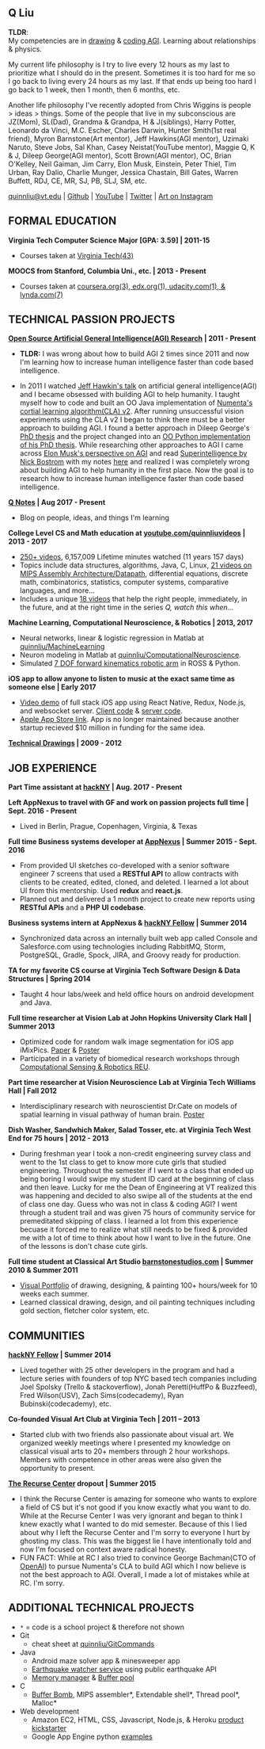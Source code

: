 ## Q Liu

<b>TLDR</b>:  
My competencies are in [drawing](https://github.com/quinnliu/resume/blob/master/portfolio/artwork.md) & [coding AGI](https://github.com/WalnutiQ/wAlnut). Learning about relationships & physics.

My current life philosophy is I try to live every 12 hours as my last to prioritize what I should do in the present. Sometimes it is too hard for me so I go back to living every 24 hours as my last. If that ends up being too hard I go back to 1 week, then 1 month, then 6 months, etc. 

Another life philosophy I've recently adopted from Chris Wiggins is people > ideas > things. Some of the people that live in my subconscious are JZ(Mom), SL(Dad), Grandma & Grandpa, H & J(siblings), Harry Potter, Leonardo da Vinci, M.C. Escher, Charles Darwin, Hunter Smith(1st real friend), Myron Barnstone(Art mentor), Jeff Hawkins(AGI mentor), Uzimaki Naruto, Steve Jobs, Sal Khan, Casey Neistat(YouTube mentor), Maggie Q, K & J, Dileep George(AGI mentor), Scott Brown(AGI mentor), OC, Brian O'Kelley, Neil Gaiman, Jim Carry, Elon Musk, Einstein, Peter Thiel, Tim Urban, Ray Dalio, Charlie Munger, Jessica Chastain, Bill Gates, Warren Buffett, RDJ, CE, MR, SJ, PB, SLJ, SM, etc.

quinnliu@vt.edu | [Github](https://github.com/quinnliu) | [YouTube](https://www.youtube.com/user/quinnliuvideos) | [Twitter](https://twitter.com/qn1over12) | [Art on Instagram](https://www.instagram.com/letterqliu/)

## FORMAL EDUCATION
<b>Virginia Tech Computer Science Major [GPA: 3.59] | 2011-15</b>  
- Courses taken at [Virginia Tech(43)](./portfolio/courses_taken.md)
  
<b>MOOCS from Stanford, Columbia Uni., etc. | 2013 - Present</b>
- Courses taken at [coursera.org(3), edx.org(1), udacity.com(1), & lynda.com(7)](./portfolio/courses_taken.md)
  
## TECHNICAL PASSION PROJECTS
<b>[Open Source Artificial General Intelligence(AGI) Research](https://github.com/WalnutiQ/wAlnut) | 2011 - Present</b>
- <b>TLDR:</b> I was wrong about how to build AGI 2 times since 2011 and now I'm learning how to increase human intelligence faster than code based intelligence. 

- In 2011 I watched [Jeff Hawkin's talk](https://www.ted.com/talks/jeff_hawkins_on_how_brain_science_will_change_computing) on 
artificial general intelligence(AGI) and I became obsessed with building AGI to help humanity. I taught myself how to code and built 
an OO Java implementation of [Numenta's cortial learning algorithm(CLA) v2](https://github.com/WalnutiQ/wAlnut/tree/MARK_II). After running unsuccessful vision experiments using the CLA v2 I began to think there must be a better approach to building AGI. I found a better approach in Dileep George's [PhD thesis](https://github.com/WalnutiQ/papers/blob/master/Dileep_George_PGM/HowTheBrainMightWork.pdf) and the project changed into an [OO Python implementation of his PhD thesis](https://github.com/WalnutiQ/wAlnut/tree/MARK_III). While researching other approaches to AGI I came across [Elon Musk's perspective on AGI](https://youtu.be/h0962biiZa4)
and read [Superintelligence by Nick Bostrom](https://www.amazon.com/Superintelligence-Dangers-Strategies-Nick-Bostrom/dp/1501227742) with my notes [here](https://github.com/WalnutiQ/wAlnut/issues/345) and realized I was completely wrong 
about building AGI to help humanity in the first place. Now the goal is to research how to increase human 
intelligence faster than code based intelligence. 
 
<b>[Q Notes](https://github.com/quinnliu/q_notes) | Aug 2017 - Present</b>
- Blog on people, ideas, and things I'm learning
  
<b>College Level CS and Math education at
[youtube.com/quinnliuvideos](https://www.youtube.com/user/quinnliuvideos) | 2013 - 2017</b>  
- [250+ videos](https://www.youtube.com/user/quinnliuvideos/playlists), 6,157,009 Lifetime minutes watched (11 years 157 days)
- Topics include data structures, algorithms, Java, C, Linux, [21 videos on MIPS Assembly Architecture/Datapath](https://www.youtube.com/playlist?list=PLPXsMt57rLthe1kihStAdRgGdj3IZ7WHe), 
  differential equations, discrete math, combinatorics, statistics, computer 
  systems, comparative languages, and more...
- Includes a unique [18 videos](https://www.youtube.com/playlist?list=PLPXsMt57rLtjF1SOj7QWc_XevhkSVn_fH) that help the right
  people, immediately, in the future, and at the right time in the series *Q, watch this when...*

<b>Machine Learning, Computational Neuroscience, & Robotics | 2013, 2017</b>    
- Neural networks, linear & logistic regression in Matlab at [quinnliu/MachineLearning](https://github.com/quinnliu/MachineLearning) 
- Neuron modeling in Matlab at [quinnliu/ComputationalNeuroscience](https://github.com/quinnliu/ComputationalNeuroscience).
- Simulated [7 DOF forward kinematics robotic arm](https://github.com/Hunter690/catkin_ws) in ROSS & Python.
 
<b>iOS app to allow anyone to listen to music at the exact same time as someone else | Early 2017</b>
- [Video demo](https://www.youtube.com/watch?v=WXTufUtmZYg) of full stack iOS app using React Native, Redux, Node.js, 
  and websocket server. 
  [Client code](https://github.com/Laybium/laybium) & 
  [server code](https://github.com/Laybium/laybium_server). 
- [Apple App Store link](https://appsto.re/us/zQZYfb.i). App is no longer maintained because another startup recieved $10 million in funding for the same idea. 
  
<b>[Technical Drawings](https://github.com/quinnliu/resume/blob/master/portfolio/artwork.md) | 2009 - 2012</b>
 
## JOB EXPERIENCE
<b>Part Time assistant at [hackNY](http://hackny.org/a/) | Aug. 2017 - Present</b>
  
<b>Left AppNexus to travel with GF and work on passion projects full time | Sept. 2016 - Present</b>
- Lived in Berlin, Prague, Copenhagen, Virginia, & Texas

<b>Full time Business systems developer at [AppNexus](http://www.appnexus.com/) | Summer 2015 - Sept. 2016</b>  
- From provided UI sketches co-developed with a senior software engineer 7 screens that used a 
  <b>RESTful API</b> to allow contracts with clients to be created, edited, cloned, and deleted. I learned a lot
  about UI from this mentorship. Used <b>redux</b> and <b>react.js</b>.
- Planned out and delivered a 1 month project to create new reports using <b>RESTful APIs</b> and a 
  <b>PHP UI codebase</b>.

<b>Business systems intern at AppNexus & [hackNY Fellow](http://hackny.org/a/) | Summer 2014</b>  
- Synchronized data across an internally built web app called Console and 
  Salesforce.com using technologies including RabbitMQ, Storm, PostgreSQL, 
  Gradle, Spock, JIRA, and Groovy ready for production.  

<b>TA for my favorite CS course at Virginia Tech Software Design & Data Structures | Spring 2014</b>  
- Taught 4 hour labs/week and held office hours on android development and Java.
 
<b>Full time researcher at Vision Lab at John Hopkins University Clark Hall | Summer 2013</b>  
- Optimized code for random walk image segmentation for iOS app iMixPics.
  [Paper](./portfolio/random_walker_image_segmentation_on_iOS_devices.pdf) & 
  [Poster](./portfolio/Poster_iMixPics2.jpg) 
- Participated in a variety of biomedical research workshops through 
  [Computational Sensing & Robotics REU](http://lcsr.jhu.edu/reu/).
 
<b>Part time researcher at Vision Neuroscience Lab at Virginia Tech Williams Hall | Fall 2012</b>  
- Interdisciplinary research with neuroscientist Dr.Cate on models of spatial 
  learning in visual pathway of human brain. [Poster](./portfolio/Scieneering_Poster_(5MB).jpg)
  
<b>Dish Washer, Sandwhich Maker, Salad Tosser, etc. at Virginia Tech West End for 75 hours | 2012 - 2013</b>
- During freshman year I took a non-credit engineering survey class and went to the 1st class to get to know more cute girls that studied engineering. Throughout the semester if I went to a class that ended up being boring I would swipe my student ID card at the beginning of class and then leave. Lucky for me the Dean of Engineering at VT realized this was happening and decided to also swipe all of the students at the end of class one day. Guess who was not in class & coding AGI? I went through a student trail and was given 75 hours of community service for premeditated skipping of class. I learned a lot from this experience becuase it forced me to realize what still needs to be fixed & provided me with a lot of time to think about how I want to live in the future. One of the lessons is don't chase cute girls. 

<b>Full time student at Classical Art Studio [barnstonestudios.com](barnstonestudios.com) | Summer 2010 & Summer 2011</b>
- [Visual Portfolio](https://github.com/quinnliu/resume/blob/master/portfolio/artwork.md) of drawing, designing, & painting 100+ hours/week for 10 weeks each summer. 
- Learned classical drawing, design, and oil painting techniques including gold section, fletcher color system, etc.
 
## COMMUNITIES
<b>[hackNY Fellow](http://hackny.org/a/) | Summer 2014</b>
- Lived together with 25 other developers in the program and had a lecture series with founders of top NYC based tech companies including Joel Spolsky (Trello & stackoverflow), Jonah Peretti(HuffPo & Buzzfeed), Fred Wilson(USV), Zach Sims(codecademy), Ryan Bubinski(codecademy), etc.

<b>Co-founded Visual Art Club at Virginia Tech | 2011 – 2013</b>  
- Started club with two friends also passionate about visual art. We organized weekly meetings where I presented my 
  knowledge on classical visual arts to 20+ members through 2 hour workshops. Members with competence
  in other areas were also given the opportunity to present.
  
<b>[The Recurse Center](https://www.recurse.com/) dropout | Summer 2015</b>
- I think the Recurse Center is amazing for someone who wants to explore a field of CS but it's not good if you know exactly what you want to do. While at the Recurse Center I was very ignorant and began to think I knew exactly what I wanted to do mid semester. Because of this I lied about why I left the Recurse Center and I'm sorry to everyone I hurt by ghosting my class. This was the biggest lie I have intentionally told and now I'm focused on context aware radical honesty. 
- FUN FACT: While at RC I also tried to convince George Bachman(CTO of [OpenAI](https://openai.com/)) to pursue Numenta's CLA to build AGI which I now believe is not the best approach to AGI. Overall, I made a lot of mistakes while at RC. I'm sorry. 
  
## ADDITIONAL TECHNICAL PROJECTS
- `*` = code is a school project & therefore not shown
- Git 
  + cheat sheet at [quinnliu/GitCommands](https://github.com/quinnliu/GitCommands)
- Java
  + Android maze solver app & minesweeper app
  + [Earthquake watcher service](https://github.com/quinnliu/EarthquakeWatcherService) 
    using public earthquake API
  + [Memory manager](https://github.com/quinnliu/MemoryManager) & [Buffer pool](https://github.com/quinnliu/BufferPool)
- C 
  + [Buffer Bomb](https://github.com/quinnliu/bufferBomb), MIPS assembler*, Extendable shell*, Thread pool*, Malloc*
- Web development
  + Amazon EC2, HTML, CSS, Javascript, Node.js, & Heroku [product kickstarter](https://github.com/quinnliu/bitstarter)
  + Google App Engine python [examples](https://github.com/quinnliu/GoogleAppEngine)
